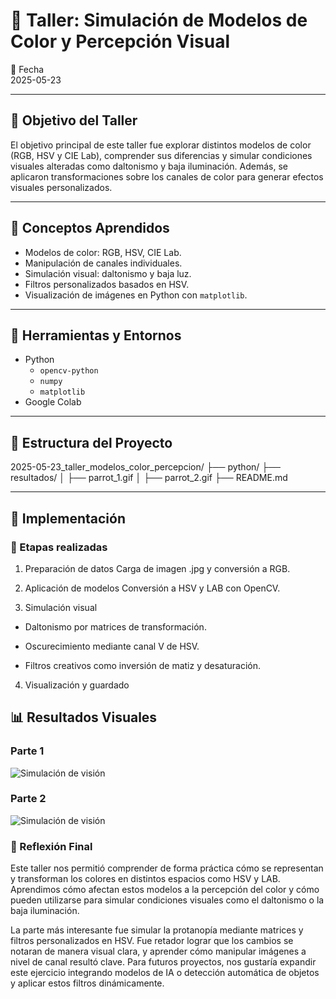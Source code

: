 # 🧪 Taller: Simulación de Modelos de Color y Percepción Visual

📅 Fecha  
2025-05-23

---

## 🎯 Objetivo del Taller

El objetivo principal de este taller fue explorar distintos modelos de color (RGB, HSV y CIE Lab), comprender sus diferencias y simular condiciones visuales alteradas como daltonismo y baja iluminación. Además, se aplicaron transformaciones sobre los canales de color para generar efectos visuales personalizados.

---

## 🧠 Conceptos Aprendidos

- Modelos de color: RGB, HSV, CIE Lab.
- Manipulación de canales individuales.
- Simulación visual: daltonismo y baja luz.
- Filtros personalizados basados en HSV.
- Visualización de imágenes en Python con `matplotlib`.

---

## 🔧 Herramientas y Entornos

- Python
  - `opencv-python`
  - `numpy`
  - `matplotlib`
- Google Colab

---

## 📁 Estructura del Proyecto
2025-05-23_taller_modelos_color_percepcion/
├── python/
├── resultados/
│   ├── parrot_1.gif
│   ├── parrot_2.gif
├── README.md

---

## 🧪 Implementación
### 🔹 Etapas realizadas
1. Preparación de datos
Carga de imagen .jpg y conversión a RGB.

2. Aplicación de modelos
Conversión a HSV y LAB con OpenCV.

3. Simulación visual

 - Daltonismo por matrices de transformación.

 - Oscurecimiento mediante canal V de HSV.

 - Filtros creativos como inversión de matiz y desaturación.

4. Visualización y guardado

## 📊 Resultados Visuales
### Parte 1
![Simulación de visión](https://media2.giphy.com/media/v1.Y2lkPTc5MGI3NjExaDZrMmpkM3R3MDUxc3k4YmZka2xvazVoZW5mNno2am01d3hkMWRkdyZlcD12MV9pbnRlcm5hbF9naWZfYnlfaWQmY3Q9Zw/8vPRbUNMlgvelB8zav/giphy.gif)
### Parte 2
![Simulación de visión](https://media0.giphy.com/media/v1.Y2lkPTc5MGI3NjExMnEwZmd2cXJkbzV1cWlueDk2ajVsaWRiM2hoN2s4cDNibnAyYzdydyZlcD12MV9pbnRlcm5hbF9naWZfYnlfaWQmY3Q9Zw/1BlT2vZoUswkgk0g45/giphy.gif)
### 💬 Reflexión Final
Este taller nos permitió comprender de forma práctica cómo se representan y transforman los colores en distintos espacios como HSV y LAB. Aprendimos cómo afectan estos modelos a la percepción del color y cómo pueden utilizarse para simular condiciones visuales como el daltonismo o la baja iluminación.

La parte más interesante fue simular la protanopía mediante matrices y filtros personalizados en HSV. Fue retador lograr que los cambios se notaran de manera visual clara, y aprender cómo manipular imágenes a nivel de canal resultó clave. Para futuros proyectos, nos gustaría expandir este ejercicio integrando modelos de IA o detección automática de objetos y aplicar estos filtros dinámicamente.
